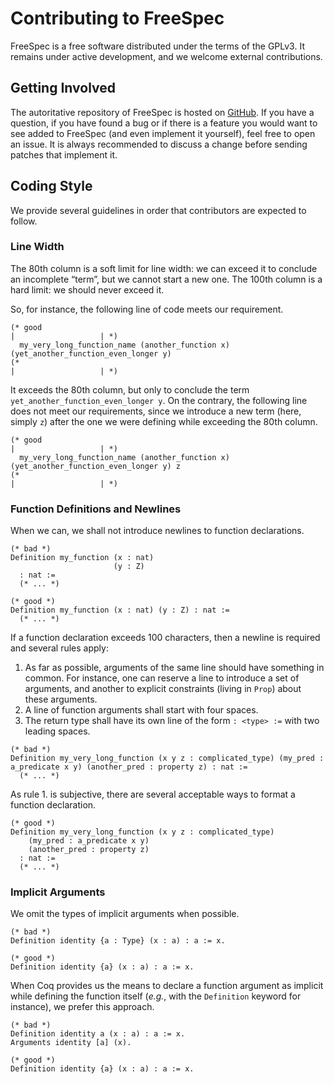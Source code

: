 # Contributing to FreeSpec

FreeSpec is a free software distributed under the terms of the
GPLv3. It remains under active development, and we welcome external
contributions.

## Getting Involved

The autoritative repository of FreeSpec is hosted on
[GitHub](https://github.com/ANSSI-FR/FreeSpec). If you have a
question, if you have found a bug or if there is a feature you would
want to see added to FreeSpec (and even implement it yourself), feel
free to open an issue. It is always recommended to discuss a change
before sending patches that implement it.

## Coding Style

We provide several guidelines in order that contributors are expected
to follow.

### Line Width

The 80th column is a soft limit for line width: we can exceed it to
conclude an incomplete “term”, but we cannot start a new one. The
100th column is a hard limit: we should never exceed it.

So, for instance, the following line of code meets our requirement.

```coq
(* good                                                                         |                   | *)
  my_very_long_function_name (another_function x) (yet_another_function_even_longer y)
(*                                                                              |                   | *)
```

It exceeds the 80th column, but only to conclude the term
`yet_another_function_even_longer y`. On the contrary, the following
line does not meet our requirements, since we introduce a new term
(here, simply `z`) after the one we were defining while exceeding the
80th column.

```coq
(* good                                                                         |                   | *)
  my_very_long_function_name (another_function x) (yet_another_function_even_longer y) z
(*                                                                              |                   | *)
```

### Function Definitions and Newlines

When we can, we shall not introduce newlines to function declarations.

```coq
(* bad *)
Definition my_function (x : nat)
                       (y : Z)
  : nat :=
  (* ... *)

(* good *)
Definition my_function (x : nat) (y : Z) : nat :=
  (* ... *)
```

If a function declaration exceeds 100 characters, then a newline is
required and several rules apply:

1. As far as possible, arguments of the same line should have
   something in common. For instance, one can reserve a line to
   introduce a set of arguments, and another to explicit constraints
   (living in `Prop`) about these arguments.
2. A line of function arguments shall start with four spaces.
3. The return type shall have its own line of the form `: <type> :=`
   with two leading spaces.

```coq
(* bad *)
Definition my_very_long_function (x y z : complicated_type) (my_pred : a_predicate x y) (another_pred : property z) : nat :=
  (* ... *)
```

As rule 1. is subjective, there are several acceptable ways to format a
function declaration.

```coq
(* good *)
Definition my_very_long_function (x y z : complicated_type)
    (my_pred : a_predicate x y)
    (another_pred : property z)
  : nat :=
  (* ... *)
```

### Implicit Arguments

We omit the types of implicit arguments when possible.

```coq
(* bad *)
Definition identity {a : Type} (x : a) : a := x.

(* good *)
Definition identity {a} (x : a) : a := x.
```

When Coq provides us the means to declare a function argument as
implicit while defining the function itself (*e.g.*, with the
`Definition` keyword for instance), we prefer this approach.

```coq
(* bad *)
Definition identity a (x : a) : a := x.
Arguments identity [a] (x).

(* good *)
Definition identity {a} (x : a) : a := x.
```
